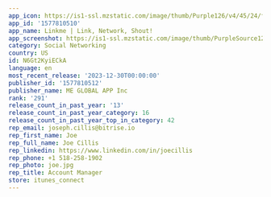 ```yaml
---
app_icon: https://is1-ssl.mzstatic.com/image/thumb/Purple126/v4/45/24/fb/4524fbbe-1987-ab1d-17a3-92d872995738/AppIcon-0-1x_U007emarketing-0-10-0-85-220-0.png/1024x1024bb.png
app_id: '1577810510'
app_name: Linkme | Link, Network, Shout!
app_screenshot: https://is1-ssl.mzstatic.com/image/thumb/PurpleSource122/v4/ac/dc/d9/acdcd96f-909f-a161-7695-76bb283c4640/fd28783a-4641-475a-b5ed-b3c534bd1a69_App_store_1.png/1242x2688bb.png
category: Social Networking
country: US
id: N6Gt2KyiECkA
language: en
most_recent_release: '2023-12-30T00:00:00'
publisher_id: '1577810512'
publisher_name: ME GLOBAL APP Inc
rank: '291'
release_count_in_past_year: '13'
release_count_in_past_year_category: 16
release_count_in_past_year_top_in_category: 42
rep_email: joseph.cillis@bitrise.io
rep_first_name: Joe
rep_full_name: Joe Cillis
rep_linkedin: https://www.linkedin.com/in/joecillis
rep_phone: +1 518-258-1902
rep_photo: joe.jpg
rep_title: Account Manager
store: itunes_connect
---
```

